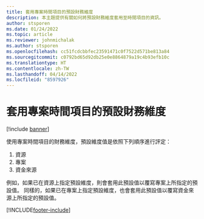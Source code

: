 ```yaml
---
title: 套用專案時間項目的預設財務維度
description: 本主題提供有關如何將預設財務維度套用至時間項目的資訊。
author: stsporen
ms.date: 01/24/2022
ms.topic: article
ms.reviewer: johnmichalak
ms.author: stsporen
ms.openlocfilehash: cc51fcdcbbfec23591471c0f7522d571be813a84
ms.sourcegitcommit: c0792bd65d92db25e0e8864879a19c4b93efb10c
ms.translationtype: HT
ms.contentlocale: zh-TW
ms.lasthandoff: 04/14/2022
ms.locfileid: "8597926"
---
```

# <a name="defaulting-financial-dimensions-for-project-time-entries"></a>套用專案時間項目的預設財務維度

[!include [banner](../includes/banner.md)]

使用專案時間項目的財務維度，預設維度值是依照下列順序進行評定：

1. 資源
2. 專案
3. 資金來源

例如，如果已在資源上指定預設維度，則會套用此預設值以覆寫專案上所指定的預設值。 同樣的，如果已在專案上指定預設維度，也會套用此預設值以覆寫資金來源上所指定的預設值。

[!INCLUDE[footer-include](../includes/footer-banner.md)]
